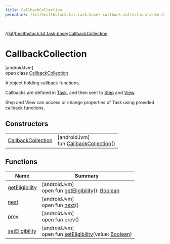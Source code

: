 ```yaml
---
title: CallbackCollection
permalink: /kit/healthstack.kit.task.base/-callback-collection/index.html

---
```

//[kit](../../../index.html)/[healthstack.kit.task.base](../index.html)/[CallbackCollection](index.html)



# CallbackCollection



[androidJvm]\
open class [CallbackCollection](index.html)

A object holding callback functions.



Callbacks are defined in [Task](../-task/index.html), and then sent to [Step](../-step/index.html) and [View](../-view/index.html).



Step and View can access or change properties of Task using provided callback functions.



## Constructors


| | |
|---|---|
| [CallbackCollection](-callback-collection.html) | [androidJvm]<br>fun [CallbackCollection](-callback-collection.html)() |


## Functions


| Name | Summary |
|---|---|
| [getEligibility](get-eligibility.html) | [androidJvm]<br>open fun [getEligibility](get-eligibility.html)(): [Boolean](https://kotlinlang.org/api/latest/jvm/stdlib/kotlin/-boolean/index.html) |
| [next](next.html) | [androidJvm]<br>open fun [next](next.html)() |
| [prev](prev.html) | [androidJvm]<br>open fun [prev](prev.html)() |
| [setEligibility](set-eligibility.html) | [androidJvm]<br>open fun [setEligibility](set-eligibility.html)(value: [Boolean](https://kotlinlang.org/api/latest/jvm/stdlib/kotlin/-boolean/index.html)) |

